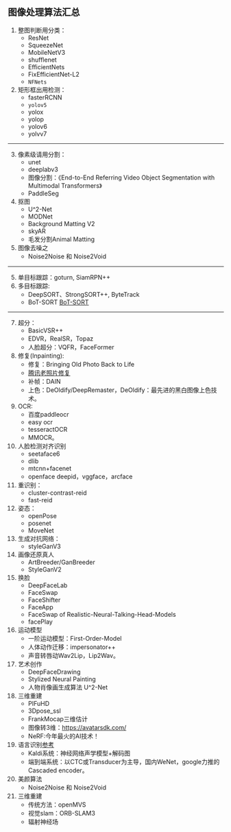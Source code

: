 ## 图像处理算法汇总

1. 整图判断用分类：
    - ResNet
    - SqueezeNet
    - MobileNetV3
    - shufflenet
    - EfficientNets
    - FixEfficientNet-L2
    - `NFNets`
2. 矩形框出用检测：
    - fasterRCNN
    - `yolov5`
    - yolox
    - yolop
    - yolov6
    - yolvv7
---
3. 像素级请用分割：
    - unet
    - deeplabv3
    - 图像分割：《End-to-End Referring Video Object Segmentation with Multimodal Transformers》
    - PaddleSeg
4. 抠图
    - U^2-Net
    - MODNet
    - Background Matting V2
    - skyAR
    - 毛发分割Animal Matting
5. 图像去噪之
    - Noise2Noise 和 Noise2Void
---
5. 单目标跟踪：goturn, SiamRPN++
6. 多目标跟踪: 
    - DeepSORT、StrongSORT++, ByteTrack
    - BoT-SORT [BoT-SORT](https://mp.weixin.qq.com/s/tLiKU1mwUXzZPaGeumW0Zg) 
---
7. 超分：
    - BasicVSR++
    - EDVR，RealSR，Topaz
    - 人脸超分：VQFR，FaceFormer
9. 修复(Inpainting):
    - 修复：Bringing Old Photo Back to Life
    - [腾讯老照片修复](https://github.com/TencentARC/GFPGAN)
    - 补帧：DAIN
    - 上色：DeOldify/DeepRemaster，DeOldify：最先进的黑白图像上色技术。
10. OCR:
    - 百度paddleocr
    - easy ocr
    - tesseractOCR
    - MMOCR。
11. 人脸检测对齐识别
    - seetaface6
    - dlib
    - mtcnn+facenet
    - openface  deepid，vggface，arcface
12. 重识别：
    - cluster-contrast-reid
    - fast-reid
13. 姿态：
    - openPose
    - posenet
    - MoveNet
14. 生成对抗网络：
    - styleGanV3
15. 画像还原真人
    - ArtBreeder/GanBreeder
    - StyleGanV2
16. 换脸
    - DeepFaceLab
    - FaceSwap
    - FaceShifter
    - FaceApp
    - FaceSwap of Realistic-Neural-Talking-Head-Models
    - facePlay
17. 运动模型
    - 一阶运动模型：First-Order-Model
    - 人体动作迁移：impersonator++
    - 声音转唇动Wav2Lip，Lip2Wav。
18. 艺术创作
    - DeepFaceDrawing
    - Stylized Neural Painting
    - 人物肖像画生成算法 U^2-Net
19. 三维重建
    - PIFuHD
    - 3Dpose_ssl
    - FrankMocap三维估计
    - 图像转3维：https://avatarsdk.com/
    - NeRF:今年最火的AI技术！
20. 语言识别[参考](https://www.zhihu.com/question/538957167/answer/2541020463)
    - Kaldi系统：神经网络声学模型+解码图
    - 端到端系统：以CTC或Transducer为主导，国内WeNet，google力推的Cascaded encoder。
21. 美颜算法
    - Noise2Noise 和 Noise2Void
22. 三维重建
    - 传统方法：openMVS
    - 视觉slam：ORB-SLAM3
    - 辐射神经场
